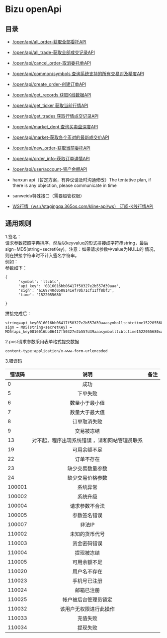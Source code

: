 # Bizu openApi

## 目录
- [/open/api/all_order-获取全部委托API](https://github.com/bizukex/API-docs/blob/master/%E8%8E%B7%E5%8F%96%E5%85%A8%E9%83%A8%E5%A7%94%E6%89%98.md)

- [/open/api/all_trade-获取全部成交记录API](https://github.com/bizukex/API-docs/blob/master/%E8%8E%B7%E5%8F%96%E5%85%A8%E9%83%A8%E6%88%90%E4%BA%A4%E8%AE%B0%E5%BD%95.md)

- [/open/api/cancel_order-取消委托单API](https://github.com/bizukex/API-docs/blob/master/%E5%8F%96%E6%B6%88%E5%A7%94%E6%89%98%E5%8D%95.md)

- [/open/api/common/symbols 查询系统支持的所有交易对及精度API](https://github.com/bizukex/API-docs/blob/master/%E6%9F%A5%E8%AF%A2%E7%B3%BB%E7%BB%9F%E6%94%AF%E6%8C%81%E7%9A%84%E6%89%80%E6%9C%89%E4%BA%A4%E6%98%93%E5%AF%B9%E5%8F%8A%E7%B2%BE%E5%BA%A6.md)

- [/open/api/create_order-创建订单API](https://github.com/bizukex/API-docs/blob/master/%E5%88%9B%E5%BB%BA%E8%AE%A2%E5%8D%95.md)

- [/open/api/get_records 获取K线数据API](https://github.com/bizukex/API-docs/blob/master/%E8%8E%B7%E5%8F%96K%E7%BA%BF%E6%95%B0%E6%8D%AE.md)

- [/open/api/get_ticker 获取当前行情API](https://github.com/bizukex/API-docs/blob/master/%E8%8E%B7%E5%8F%96%E5%BD%93%E5%89%8D%E8%A1%8C%E6%83%85.md)

- [ /open/api/get_trades 获取行情成交记录API](https://github.com/bizukex/API-docs/blob/master/%E8%8E%B7%E5%8F%96%E8%A1%8C%E6%83%85%E6%88%90%E4%BA%A4%E8%AE%B0%E5%BD%95.md)

- [/open/api/market_dept 查询买卖盘深度API](https://github.com/bizukex/API-docs/blob/master/%E6%9F%A5%E8%AF%A2%E4%B9%B0%E5%8D%96%E7%9B%98%E6%B7%B1%E5%BA%A6.md)

- [/open/api/market-获取各个币对的最新成交价API](https://github.com/bizukex/API-docs/blob/master/%E8%8E%B7%E5%8F%96%E5%90%84%E4%B8%AA%E5%B8%81%E5%AF%B9%E7%9A%84%E6%9C%80%E6%96%B0%E6%88%90%E4%BA%A4%E4%BB%B7.md)

- [/open/api/new_order-获取当前委托API](https://github.com/bizukex/API-docs/blob/master/%E8%8E%B7%E5%8F%96%E5%BD%93%E5%89%8D%E5%A7%94%E6%89%98.md)

- [/open/api/order_info-获取订单详情API](https://github.com/bizukex/API-docs/blob/master/%E8%8E%B7%E5%8F%96%E8%AE%A2%E5%8D%95%E8%AF%A6%E6%83%85.md)

- [/open/api/user/account-资产余额API](https://github.com/bizukex/API-docs/blob/master/%E8%B5%84%E4%BA%A7%E4%BD%99%E9%A2%9D.md)

- hanxun api（暂定方案，有异议请及时沟通修改）The tentative plan, if there is any objection, please communicate in time

- sanweidu特殊接口（需要超管权限）

- [WS行情（ws://stagingqa.365os.com/kline-api/ws） 订阅-K线行情API](https://github.com/bizukex/openApiDocument/blob/master/WS%E8%A1%8C%E6%83%85)

##  通用规则

1.签名： <br>
请求参数按照字典排序，然后以keyvalue的形式拼接成字符串string，最后sign=MD5(string+secretKey)。注意：如果请求参数中value为NULL的 情况，则在拼接字符串时不计入签名字符串。<br>
例如： <br>
参数如下： <br>
```
{
      'symbol': 'ltcbtc',
      'api_key': '0816016bb06417f50327e2b557d39aaa',
      'sign': 'a169740d0588141ef70b71cf11ff8bf3',
      'time': '1522055680'

}
```
拼接完成后：
```
string=api_key0816016bb06417f50327e2b557d39aaasymbolltcbtctime1522055680
sign = MD5(string+secretKey) = MD5(api_key0816016bb06417f50327e2b557d39aaasymbolltcbtctime1522055680xxxxxxxxxxxxxxxxx)
```

2.post请求参数采用表单格式提交数据
```
content-type:application/x-www-form-urlencoded
```        
3.错误码 

| 错误码 | 说明 | 备注 |
| ----- | :------: | -------: |
| 0 | 成功 |  |
| 5 | 下单失败 |  |
| 6 | 数量小于最小值 |  |
| 7 | 数量大于最大值 | |
| 8 | 订单取消失败 | |
| 9 | 交易被冻结 |  |
| 13 | 对不起，程序出现系统错误 ，请和网站管理员联系|  |
| 19 | 可用余额不足 |  |
| 22 | 订单不存在 |  |
| 23 | 缺少交易数量参数 |  |
| 24 | 缺少交易价格参数 |  |
| 100001 | 系统异常 |  |
| 100002 | 系统升级 |  |
| 100004 | 请求参数不合法 |  |
| 100005 | 参数签名错误 |  |
| 100007 | 非法IP |  |
| 110002 | 未知的货币代号 |  |
| 110003 | 资金密码错误 |  |
| 110004 | 提现被冻结 |  |
| 110005 | 可用余额不足 |  |
| 110020  | 用户名不存在 |  |
| 110023  | 手机号已注册 |  |
| 110024 | 邮箱已注册 |  |
| 110025 | 帐户被后台管理员锁定 |  |
| 110032 | 该用户无权限进行此操作 |  |
| 110033 | 充值失败 |  |
| 110034 | 提现失败 |  |

